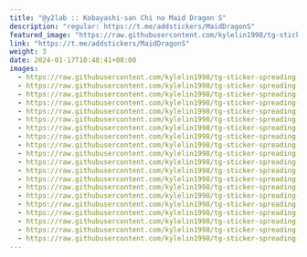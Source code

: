 ```yaml
---
title: "@y2lab :: Kobayashi-san Chi no Maid Dragon S"
description: "regular: https://t.me/addstickers/MaidDragonS"
featured_image: "https://raw.githubusercontent.com/kylelin1998/tg-sticker-spreading-worldwide-images/main/img/adfe1c5d-7592-4909-871d-46a5c409f7da.jpg"
link: "https://t.me/addstickers/MaidDragonS"
weight: 3
date: 2024-01-17T10:48:41+08:00
images:
  - https://raw.githubusercontent.com/kylelin1998/tg-sticker-spreading-worldwide-images/main/img/adfe1c5d-7592-4909-871d-46a5c409f7da.jpg
  - https://raw.githubusercontent.com/kylelin1998/tg-sticker-spreading-worldwide-images/main/img/42d5d80a-7ca3-490b-b963-bb2583f75dfe.jpg
  - https://raw.githubusercontent.com/kylelin1998/tg-sticker-spreading-worldwide-images/main/img/a0a11073-5cf5-4c66-8981-fcd6fd29c0e7.jpg
  - https://raw.githubusercontent.com/kylelin1998/tg-sticker-spreading-worldwide-images/main/img/a7a7f0cd-340c-463f-9d26-6af294c334d6.jpg
  - https://raw.githubusercontent.com/kylelin1998/tg-sticker-spreading-worldwide-images/main/img/3b1a9ada-7bf7-4971-a546-0e0847e10479.jpg
  - https://raw.githubusercontent.com/kylelin1998/tg-sticker-spreading-worldwide-images/main/img/62461387-80dd-41e3-9c57-6add3e1b4b47.jpg
  - https://raw.githubusercontent.com/kylelin1998/tg-sticker-spreading-worldwide-images/main/img/b1f66abe-a8b7-46d8-957e-9f41f6dc861a.jpg
  - https://raw.githubusercontent.com/kylelin1998/tg-sticker-spreading-worldwide-images/main/img/9001d3b0-bfbe-4730-8c09-7c402a1037a1.jpg
  - https://raw.githubusercontent.com/kylelin1998/tg-sticker-spreading-worldwide-images/main/img/3b95eb35-9129-425c-8dc0-f4c8b630fc59.jpg
  - https://raw.githubusercontent.com/kylelin1998/tg-sticker-spreading-worldwide-images/main/img/260925e2-45e2-4d3d-9295-9bc647311fd8.jpg
  - https://raw.githubusercontent.com/kylelin1998/tg-sticker-spreading-worldwide-images/main/img/499376b7-ebd2-42dd-8e86-ff920c39c756.jpg
  - https://raw.githubusercontent.com/kylelin1998/tg-sticker-spreading-worldwide-images/main/img/4e0ceb29-89f3-4c4c-8a45-214a2c808edc.jpg
  - https://raw.githubusercontent.com/kylelin1998/tg-sticker-spreading-worldwide-images/main/img/02bae964-1345-4654-9bad-5e17e955b5ea.jpg
  - https://raw.githubusercontent.com/kylelin1998/tg-sticker-spreading-worldwide-images/main/img/b748a866-534a-4d8f-aac6-e3ee3152a6b2.jpg
  - https://raw.githubusercontent.com/kylelin1998/tg-sticker-spreading-worldwide-images/main/img/93ac81d7-c3a0-444f-8e2b-52758964953e.jpg
  - https://raw.githubusercontent.com/kylelin1998/tg-sticker-spreading-worldwide-images/main/img/10a9c1ef-7878-46b3-85a4-5d3e1b722d30.jpg
  - https://raw.githubusercontent.com/kylelin1998/tg-sticker-spreading-worldwide-images/main/img/c67a91c4-c4d6-4378-ada0-ac22f573a670.jpg
  - https://raw.githubusercontent.com/kylelin1998/tg-sticker-spreading-worldwide-images/main/img/b46eb992-d1e7-4bd8-9632-9fb9dd833529.jpg
  - https://raw.githubusercontent.com/kylelin1998/tg-sticker-spreading-worldwide-images/main/img/5942455c-ecf5-4b80-b128-db68f9aed3dc.jpg
  - https://raw.githubusercontent.com/kylelin1998/tg-sticker-spreading-worldwide-images/main/img/3849d26f-4094-4a81-a374-0bd6c7a437bf.jpg
---
```

